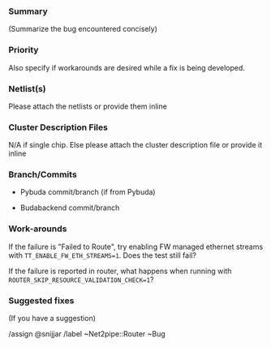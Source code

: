 ### Summary

(Summarize the bug encountered concisely)

### Priority

Also specify if workarounds are desired while a fix is being developed.

### Netlist(s)

Please attach the netlists or provide them inline

### Cluster Description Files 

N/A if single chip. Else please attach the cluster description file or provide it inline

### Branch/Commits

- Pybuda commit/branch (if from Pybuda)

- Budabackend commit/branch


### Work-arounds

If the failure is "Failed to Route", try enabling FW managed ethernet streams with `TT_ENABLE_FW_ETH_STREAMS=1`. Does the test still fail?

If the failure is reported in router, what happens when running with `ROUTER_SKIP_RESOURCE_VALIDATION_CHECK=1`?

### Suggested fixes

(If you have a suggestion)

/assign @snijjar
/label ~Net2pipe::Router ~Bug